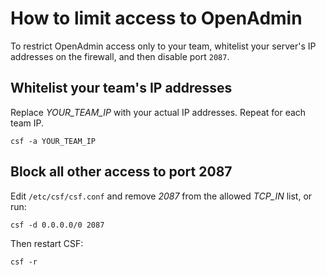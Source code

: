 # How to limit access to OpenAdmin

To restrict OpenAdmin access only to your team, whitelist your server's IP addresses on the firewall, and then disable port `2087`.

## Whitelist your team's IP addresses

Replace *YOUR_TEAM_IP* with your actual IP addresses. Repeat for each team IP.

```
csf -a YOUR_TEAM_IP
```

## Block all other access to port 2087

Edit `/etc/csf/csf.conf` and remove *2087* from the allowed *TCP_IN* list, or run:

```
csf -d 0.0.0.0/0 2087
```

Then restart CSF:

```
csf -r
```
